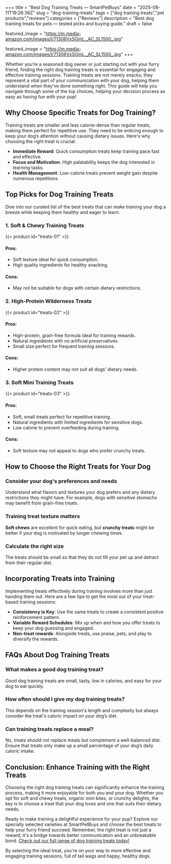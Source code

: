 +++
title = "Best Dog Training Treats — SmartPetBuys"
date = "2025-08-11T19:26:36Z"
slug = "dog-training-treats"
tags = ["dog training treats","pet products","reviews"]
categories = ["Reviews"]
description = "Best dog training treats for pets — tested picks and buying guide."
draft = false

featured_image = "https://m.media-amazon.com/images/I/71306VxSGmL._AC_SL1500_.jpg"

featured_image = "https://m.media-amazon.com/images/I/71306VxSGmL._AC_SL1500_.jpg"
+++

Whether you’re a seasoned dog owner or just starting out with your furry friend, finding the right dog training treats is essential for engaging and effective training sessions. Training treats are not merely snacks; they represent a vital part of your communication with your dog, helping them understand when they’ve done something right. This guide will help you navigate through some of the top choices, helping your decision process as easy as having fun with your pup!

## Why Choose Specific Treats for Dog Training?

Training treats are smaller and less calorie-dense than regular treats, making them perfect for repetitive use. They need to be enticing enough to keep your dog’s attention without causing dietary issues. Here's why choosing the right treat is crucial:

- **Immediate Reward**: Quick consumption treats keep training pace fast and effective.
- **Focus and Motivation**: High palatability keeps the dog interested in learning tasks.
- **Health Management**: Low-calorie treats prevent weight gain despite numerous repetitions.

## Top Picks for Dog Training Treats

Dive into our curated list of the best treats that can make training your dog a breeze while keeping them healthy and eager to learn.

### 1. Soft & Chewy Training Treats

{{< product id="treats-01" >}}

#### **Pros:**
- Soft texture ideal for quick consumption.
- High quality ingredients for healthy snacking.

#### **Cons:**
- May not be suitable for dogs with certain dietary restrictions.

### 2. High-Protein Wilderness Treats

{{< product id="treats-02" >}}

#### **Pros:**
- High-protein, grain-free formula ideal for training rewards.
- Natural ingredients with no artificial preservatives.
- Small size perfect for frequent training sessions.

#### **Cons:**
- Higher protein content may not suit all dogs' dietary needs.

### 3. Soft Mini Training Treats

{{< product id="treats-03" >}}

#### **Pros:**
- Soft, small treats perfect for repetitive training.
- Natural ingredients with limited ingredients for sensitive dogs.
- Low calorie to prevent overfeeding during training.

#### **Cons:**
- Soft texture may not appeal to dogs who prefer crunchy treats.

## How to Choose the Right Treats for Your Dog

### Consider your dog's preferences and needs

Understand what flavors and textures your dog prefers and any dietary restrictions they might have. For example, dogs with sensitive stomachs may benefit from grain-free treats.

### Training treat texture matters

**Soft chews** are excellent for quick eating, but **crunchy treats** might be better if your dog is motivated by longer chewing times.

### Calculate the right size

The treats should be small so that they do not fill your pet up and detract from their regular diet.

## Incorporating Treats into Training

Implementing treats effectively during training involves more than just handing them out. Here are a few tips to get the most out of your treat-based training sessions:

- **Consistency is Key**: Use the same treats to create a consistent positive reinforcement pattern.
- **Variable Reward Schedules**: Mix up when and how you offer treats to keep your dog guessing and engaged.
- **Non-treat rewards**: Alongside treats, use praise, pets, and play to diversify the rewards.

## FAQs About Dog Training Treats

### What makes a good dog training treat?

Good dog training treats are small, tasty, low in calories, and easy for your dog to eat quickly.

### How often should I give my dog training treats?

This depends on the training session's length and complexity but always consider the treat's caloric impact on your dog’s diet.

### Can training treats replace a meal?

No, treats should not replace meals but complement a well-balanced diet. Ensure that treats only make up a small percentage of your dog’s daily caloric intake.

## Conclusion: Enhance Training with the Right Treats

Choosing the right dog training treats can significantly enhance the training process, making it more enjoyable for both you and your dog. Whether you opt for soft and chewy treats, organic mini bites, or crunchy delights, the key is to choose a treat that your dog loves and one that suits their dietary needs.

Ready to make training a delightful experience for your pup? Explore our specially selected varieties at SmartPetBuys and choose the best treats to help your furry friend succeed. Remember, the right treat is not just a reward; it's a bridge towards better communication and an unbreakable bond. [Check out our full range of dog training treats today!](#link-to-store)

By selecting the ideal treat, you're on your way to more effective and engaging training sessions, full of tail wags and happy, healthy dogs.